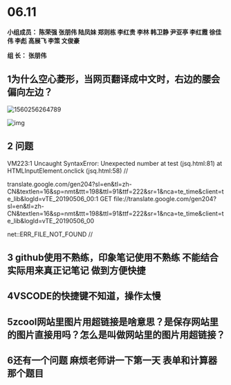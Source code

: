 # **06.11**

**小组成员： 陈荣强 张朋伟 陆凤妹  郑则栋 李红贵 李林 韩卫静 尹亚亭 李红霞  徐佳伟  李彪  高展飞 李策  文俊豪**

**组       长： 张朋伟**



## 1为什么空心菱形，当网页翻译成中文时，右边的腰会偏向左边？



![1560256264789](C:\Users\张朋伟\AppData\Roaming\Typora\typora-user-images\1560256264789.png)

![img](file:///C:\Users\张朋伟\AppData\Roaming\feiq\RichOle\2621326091.bmp)

















## 2 问题

VM223:1 Uncaught SyntaxError: Unexpected number
    at test (jsq.html:81)
at HTMLInputElement.onclick (jsq.html:58)
//

translate.google.com/gen204?sl=en&tl=zh-CN&textlen=16&sp=nmt&ttt=198&ttl=91&ttf=222&sr=1&nca=te_time&client=te_lib&logld=vTE_20190506_00:1 GET file://translate.google.com/gen204?sl=en&tl=zh-CN&textlen=16&sp=nmt&ttt=198&ttl=91&ttf=222&sr=1&nca=te_time&client=te_lib&logld=vTE_20190506_00 

net::ERR_FILE_NOT_FOUND
// 

## 

## **3 github使用不熟练**，印象笔记使用不熟练 不能结合实际用来真正记笔记 做到方便快捷



## 4VSCODE的快捷键不知道，操作太慢



## **5zcool网站里图片用超链接是啥意思？是保存网站里的图片直接用吗？怎么是叫做网站里的图片用超链接？**



## **6还有一个问题 麻烦老师讲一下第一天 表单和计算器那个题目**



